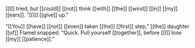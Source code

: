 [[I]] tried, but [[could]] [[not]] think [[with]] [[the]] [[wind]] [[in]] [[my]] [[ears]]. “[[I]] [[give]] up.”

“[[You]] [[have]] [[not]] [[even]] taken [[the]] [[first]] step,” [[the]] daughter [[of]] Flamel snapped. “Quick. Pull yourself [[together]], before [[I]] lose [[my]] [[patience]].”
